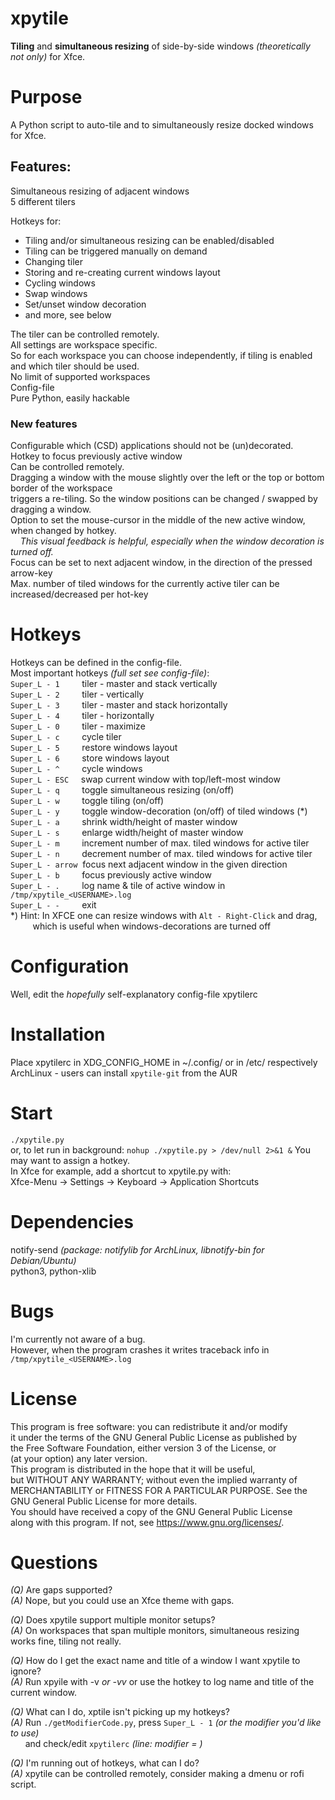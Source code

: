 # xpytile

**Tiling** and **simultaneous resizing** of side-by-side windows _(theoretically not only)_ for Xfce.  


# Purpose
A Python script to auto-tile and to simultaneously resize docked windows for Xfce.  


## Features:
Simultaneous resizing of adjacent windows  
5 different tilers  

Hotkeys for:
 - Tiling and/or simultaneous resizing can be enabled/disabled  
 - Tiling can be triggered manually on demand  
 - Changing tiler  
 - Storing and re-creating current windows layout  
 - Cycling windows  
 - Swap windows  
 - Set/unset window decoration  
 - and more, see below  
 
The tiler can be controlled remotely.  
All settings are workspace specific.  
So for each workspace you can choose independently, if tiling is enabled and which tiler should be used.  
No limit of supported workspaces  
Config-file  
Pure Python, easily hackable  

### New features
Configurable which (CSD) applications should not be (un)decorated.  
Hotkey to focus previously active window  
Can be controlled remotely.  
Dragging a window with the mouse slightly over the left or the top or bottom border of the workspace  
triggers a re-tiling. So the window positions can be changed / swapped by dragging a window.  
Option to set the mouse-cursor in the middle of the new active window, when changed by hotkey.  
&nbsp; &nbsp; _This visual feedback is helpful, especially when the window decoration is turned off._  
Focus can be set to next adjacent window, in the direction of the pressed arrow-key  
Max. number of tiled windows for the currently active tiler can be increased/decreased per hot-key  


# Hotkeys
Hotkeys can be defined in the config-file.  
Most important hotkeys _(full set see config-file)_:  
```Super_L - 1``` &nbsp; &nbsp; &nbsp; &nbsp; tiler - master and stack vertically  
```Super_L - 2``` &nbsp; &nbsp; &nbsp; &nbsp; tiler - vertically  
```Super_L - 3``` &nbsp; &nbsp; &nbsp; &nbsp; tiler - master and stack horizontally  
```Super_L - 4``` &nbsp; &nbsp; &nbsp; &nbsp; tiler - horizontally  
```Super_L - 0``` &nbsp; &nbsp; &nbsp; &nbsp; tiler - maximize  
```Super_L - c``` &nbsp; &nbsp; &nbsp; &nbsp; cycle tiler  
```Super_L - 5``` &nbsp; &nbsp; &nbsp; &nbsp; restore windows layout  
```Super_L - 6``` &nbsp; &nbsp; &nbsp; &nbsp; store windows layout  
```Super_L - ^``` &nbsp; &nbsp; &nbsp; &nbsp; cycle windows  
```Super_L - ESC``` &nbsp; &nbsp; swap current window with top/left-most window  
```Super_L - q``` &nbsp; &nbsp; &nbsp; &nbsp; toggle simultaneous resizing (on/off)  
```Super_L - w``` &nbsp; &nbsp; &nbsp; &nbsp; toggle tiling (on/off)  
```Super_L - y``` &nbsp; &nbsp; &nbsp; &nbsp; toggle window-decoration (on/off) of tiled windows (*)  
```Super_L - a``` &nbsp; &nbsp; &nbsp; &nbsp; shrink width/height of master window  
```Super_L - s``` &nbsp; &nbsp; &nbsp; &nbsp; enlarge width/height of master window  
```Super_L - m``` &nbsp; &nbsp; &nbsp; &nbsp; increment number of max. tiled windows for active tiler  
```Super_L - n``` &nbsp; &nbsp; &nbsp; &nbsp; decrement number of max. tiled windows for active tiler  
```Super_L - arrow``` &nbsp;focus next adjacent window in the given direction  
```Super_L - b``` &nbsp; &nbsp; &nbsp; &nbsp; focus previously active window  
```Super_L - .``` &nbsp; &nbsp; &nbsp; &nbsp; log name & tile of active window in ```/tmp/xpytile_<USERNAME>.log```  
```Super_L - -``` &nbsp; &nbsp; &nbsp; &nbsp; exit  
*) Hint: In XFCE one can resize windows with ```Alt - Right-Click``` and drag,  
&nbsp;&nbsp;&nbsp;&nbsp;&nbsp;&nbsp;&nbsp;&nbsp;&nbsp;which is useful when windows-decorations are turned off  
# Configuration
Well, edit the _hopefully_ self-explanatory config-file xpytilerc
# Installation
Place xpytilerc in XDG_CONFIG_HOME in ~/.config/ or in /etc/ respectively  
ArchLinux - users can install ```xpytile-git``` from the AUR  
# Start
```./xpytile.py```  
or, to let run in background:  ```nohup ./xpytile.py > /dev/null 2>&1 &```
You may want to assign a hotkey.  
In Xfce for example, add a shortcut to xpytile.py with:  
Xfce-Menu -> Settings -> Keyboard -> Application Shortcuts  
# Dependencies
notify-send _(package: notifylib for ArchLinux, libnotify-bin for Debian/Ubuntu)_  
python3, python-xlib
# Bugs
I'm currently not aware of a bug.  
However, when the program crashes it writes traceback info in ```/tmp/xpytile_<USERNAME>.log```  
# License
This program is free software: you can redistribute it and/or modify  
it under the terms of the GNU General Public License as published by  
the Free Software Foundation, either version 3 of the License, or  
(at your option) any later version.  
This program is distributed in the hope that it will be useful,  
but WITHOUT ANY WARRANTY; without even the implied warranty of  
MERCHANTABILITY or FITNESS FOR A PARTICULAR PURPOSE. See the  
GNU General Public License for more details.  
You should have received a copy of the GNU General Public License  
along with this program.  If not, see <https://www.gnu.org/licenses/>.  
# Questions
*(Q)* Are gaps supported?  
*(A)* Nope, but you could use an Xfce theme with gaps.  

*(Q)* Does xpytile support multiple monitor setups?  
*(A)* On workspaces that span multiple monitors, simultaneous resizing works fine, tiling not really.  
 
*(Q)* How do I get the exact name and title of a window I want xpytile to ignore?  
*(A)* Run xpyile with -v _or -vv_  or use the hotkey to log name and title of the current window.  

*(Q)* What can I do, xptile isn't picking up my hotkeys?  
*(A)* Run ```./getModifierCode.py```, press ```Super_L - 1``` _(or the modifier you'd like to use)_  
&nbsp;&nbsp;&nbsp;&nbsp;&nbsp;&nbsp;and check/edit ```xpytilerc``` _(line: modifier = )_  

*(Q)* I'm running out of hotkeys, what can I do?  
*(A)* xpytile can be controlled remotely, consider making a dmenu or rofi script.  
